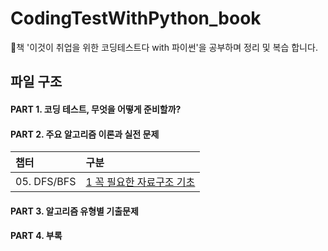 # CodingTestWithPython_book

📙책 '이것이 취업을 위한 코딩테스트다 with 파이썬'을 공부하며 정리 및 복습 합니다.

## 파일 구조

#### PART 1. 코딩 테스트, 무엇을 어떻게 준비할까?

#### PART 2. 주요 알고리즘 이론과 실전 문제

| 챕터        | 구분                                                                                                                        |
| :---------- | :-------------------------------------------------------------------------------------------------------------------------- |
| 05. DFS/BFS | [1 꼭 필요한 자료구조 기초](https://github.com/yeana07/CodingTestWithPython_book/blob/main/PART_02/CHAPTER05/ch5_1_note.md) |

#### PART 3. 알고리즘 유형별 기출문제

#### PART 4. 부록
